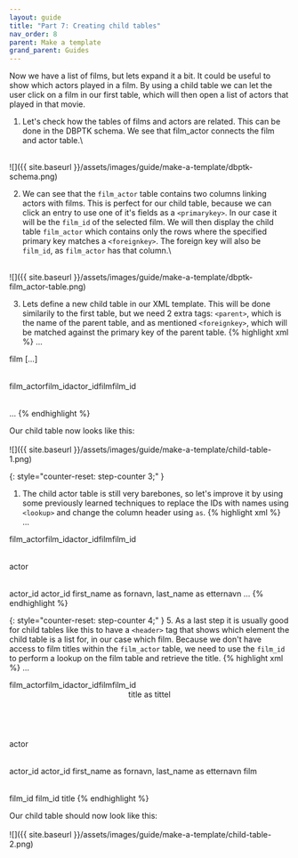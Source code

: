 ```yaml
---
layout: guide
title: "Part 7: Creating child tables"
nav_order: 8
parent: Make a template
grand_parent: Guides
---
```


Now we have a list of films, but lets expand it a bit. It could be useful to show which actors played in a film. By using a child table we can let the user click on a film in our first table, which will then open a list of actors that played in that movie.

1. Let's check how the tables of films and actors are related. This can be done in the DBPTK schema. We see that film_actor connects the film and actor table.\
<br>
![]({{ site.baseurl }}/assets/images/guide/make-a-template/dbptk-schema.png)

2. We can see that the `film_actor` table contains two columns linking actors with films. This is perfect for our child table, because we can click an entry to use one of it's fields as a `<primarykey>`. In our case it will be the `film_id` of the selected film. We will then display the child table `film_actor` which contains only the rows where the specified primary key matches a `<foreignkey>`. The foreign key will also be `film_id`, as `film_actor` has that column.\
<br>
![]({{ site.baseurl }}/assets/images/guide/make-a-template/dbptk-film_actor-table.png)

3. Lets define a new child table in our XML template. This will be done similarily to the first table, but we need 2 extra tags: `<parent>`, which is the name of the parent table, and as mentioned `<foreignkey>`, which will be matched against the primary key of the parent table.
{% highlight xml %}
...
<table>
    <name>film</name>
    [...] <!-- Part of our first table omitted to keep the text shorter -->
</table>                
<table> <!-- Our new child table -->
    <name>film_actor</name>
    <title>Skuespillerliste</title>
    <primarykey>film_id</primarykey>
    <fields>actor_id</fields>
    <parent>film</parent>                    
    <foreignkey>film_id</foreignkey>    
</table>
...
{% endhighlight %}

Our child table now looks like this:\
<br>
![]({{ site.baseurl }}/assets/images/guide/make-a-template/child-table-1.png)

{: style="counter-reset: step-counter 3;" }
1. The child actor table is still very barebones, so let's improve it by using some previously learned techniques to replace the IDs with names using `<lookup>` and change the column header using `as`.
{% highlight xml %}
...
<table>
    <name>film_actor</name>
    <title>Skuespillerliste</title>
    <primarykey>film_id</primarykey>
    <fields>actor_id</fields>
    <parent>film</parent>                    
    <foreignkey>film_id</foreignkey>                 
    <lookup>
        <table>actor</table>
        <primarykey>actor_id</primarykey>
        <foreignkey>actor_id</foreignkey>
        <fields>first_name as fornavn, last_name as etternavn</fields>
    </lookup>
</table>
...
{% endhighlight %}

{: style="counter-reset: step-counter 4;" }
5. As a last step it is usually good for child tables like this to have a `<header>` tag that shows which element the child table is a list for, in our case which film. Because we don't have access to film titles within the `film_actor` table, we need to use the `film_id` to perform a lookup on the film table and retrieve the title. 
{% highlight xml %}
...
<table>
    <name>film_actor</name>
    <title>Skuespillerliste</title>
    <primarykey>film_id</primarykey>
    <fields>actor_id</fields>
    <parent>film</parent>                    
    <foreignkey>film_id</foreignkey>                 
    <header>title as tittel</header> <!-- The title is retrieved from the second lookup below and renamed. -->
    <lookup>
        <table>actor</table>
        <primarykey>actor_id</primarykey>
        <foreignkey>actor_id</foreignkey>
        <fields>first_name as fornavn, last_name as etternavn</fields>
    </lookup>
    <lookup> <!-- This lookup gets the title from the table film using the film_id -->
        <table>film</table>
        <primarykey>film_id</primarykey>
        <foreignkey>film_id</foreignkey>
        <fields>title</fields>
    </lookup>
</table>
{% endhighlight %}

Our child table should now look like this:\
<br>
![]({{ site.baseurl }}/assets/images/guide/make-a-template/child-table-2.png)